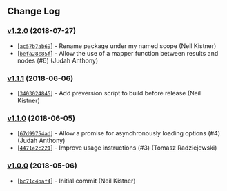 ## Change Log

### [v1.2.0](https://github.com/wyze/gatsby-source-graphql/releases/tag/v1.2.0) (2018-07-27)

* [[`ac57b7ab69`](https://github.com/wyze/gatsby-source-graphql/commit/ac57b7ab69)] - Rename package under my named scope (Neil Kistner)
* [[`befa28c85f`](https://github.com/wyze/gatsby-source-graphql/commit/befa28c85f)] - Allow the use of a mapper function between results and nodes (#6) (Judah Anthony)

### [v1.1.1](https://github.com/wyze/gatsby-source-graphql/releases/tag/v1.1.1) (2018-06-06)

* [[`3403024845`](https://github.com/wyze/gatsby-source-graphql/commit/3403024845)] - Add preversion script to build before release (Neil Kistner)

### [v1.1.0](https://github.com/wyze/gatsby-source-graphql/releases/tag/v1.1.0) (2018-06-05)

* [[`67d99754ad`](https://github.com/wyze/gatsby-source-graphql/commit/67d99754ad)] - Allow a promise for asynchronously loading options (#4) (Judah Anthony)
* [[`4471e2c221`](https://github.com/wyze/gatsby-source-graphql/commit/4471e2c221)] - Improve usage instructions (#3) (Tomasz Radziejewski)

### [v1.0.0](https://github.com/wyze/gatsby-source-graphql/releases/tag/v1.0.0) (2018-05-06)

* [[`bc71c4baf4`](https://github.com/wyze/gatsby-source-graphql/commit/bc71c4baf4)] - Initial commit (Neil Kistner)
